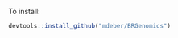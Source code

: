
<!-- README.md is generated from README.Rmd. Please edit that file -->

To install:

``` r
devtools::install_github("mdeber/BRGenomics")
```
